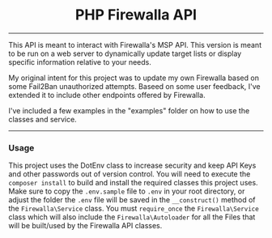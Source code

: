 <h1 style="text-align: center">PHP Firewalla API </h1>
<hr>
This API is meant to interact with Firewalla's MSP API. This version is meant to be run on a web server to dynamically 
update target lists or display specific information relative to your needs. 

My original intent for this project was to update my own Firewalla based on some Fail2Ban unauthorized attempts. Baseed 
on some user feedback, I've extended it to include other endpoints offered by Firewalla. 

I've included a few examples in the "examples" folder on how to use the classes and service.

<hr>

### Usage ###

This project uses the DotEnv class to increase security and keep API Keys and other passwords out of version control. 
You will need to execute the `composer install` to build and install the required classes this project uses. Make sure 
to copy the `.env.sample` file to `.env` in your root directory, or adjust the folder the `.env` file will be saved 
in the `__construct()` method of the `Firewalla\Service` class.
You must `require_once` the `Firewalla\Service` class which will also include the `Firewalla\Autoloader` for all the Files
that will be built/used by the Firewalla API classes.